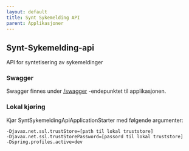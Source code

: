 ```yaml
---
layout: default
title: Synt Sykemelding API
parent: Applikasjoner
---
```


## Synt-Sykemelding-api
API for syntetisering av sykemeldinger

### Swagger
Swagger finnes under [/swagger](https://testnorge-synt-sykemelding-api.dev.adeo.no/swagger) -endepunktet til applikasjonen.

### Lokal kjøring
Kjør SyntSykemeldingApiApplicationStarter med følgende argumenter:
```
-Djavax.net.ssl.trustStore=[path til lokal truststore]
-Djavax.net.ssl.trustStorePassword=[passord til lokal truststore]
-Dspring.profiles.active=dev
```
